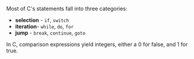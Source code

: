 Most of C's statements fall into three categories:
- **selection** - `if`, `switch`
- **iteration**- `while`, `do`, `for`
- **jump** - `break`, `continue`, `goto`

In C, comparison expressions yield integers, either a 0 for false, and 1 for true.